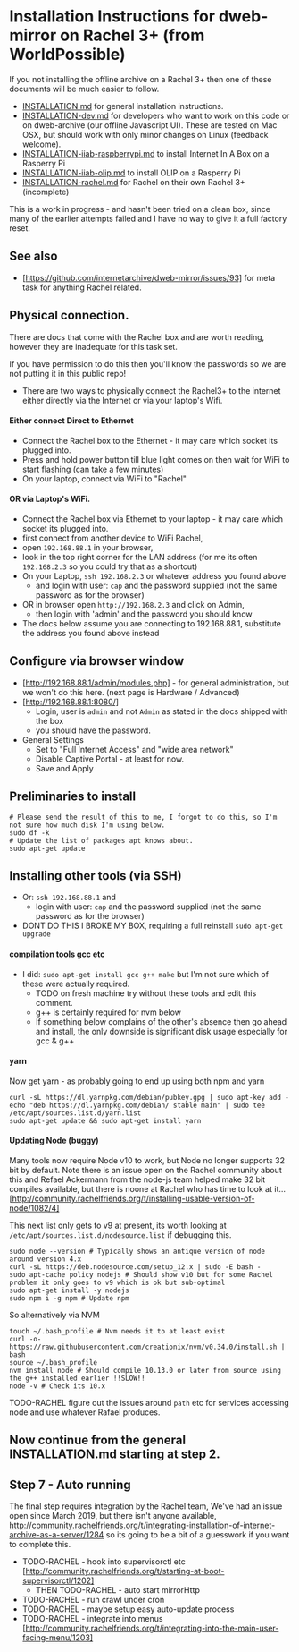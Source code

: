# Installation Instructions for dweb-mirror on Rachel 3+ (from WorldPossible)

If you not installing the offline archive on a Rachel 3+ then one of these documents 
will be much easier to follow. 

* [INSTALLATION.md](./INSTALLATION.md)
  for general installation instructions.
* [INSTALLATION-dev.md](./INSTALLATION-dev.md) 
  for developers who want to work on this code or on dweb-archive (our offline Javascript UI).
  These are tested on Mac OSX, but should work with only minor changes on Linux (feedback welcome).
* [INSTALLATION-iiab-raspberrypi.md](./INSTALLATION-iiab-raspberrypi.md) 
  to install Internet In A Box on a Rasperry Pi
* [INSTALLATION-iiab-olip.md](./INSTALLATION-olip-raspberrypi.md) 
  to install OLIP on a Rasperry Pi
* [INSTALLATION-rachel.md](./INSTALLATION-rachel.md) 
  for Rachel on their own Rachel 3+ (incomplete)

This is a work in progress - and hasn't been tried on a clean box, since many of the earlier attempts failed and I have no 
way to give it a full factory reset.

## See also
* [https://github.com/internetarchive/dweb-mirror/issues/93] for meta task for anything Rachel related.

## Physical connection.

There are docs that come with the Rachel box and are worth reading, however they are inadequate for this task set.

If you have permission to do this then you'll know the passwords so we are not putting it in this public repo! 

* There are two ways to physically connect the Rachel3+ to the internet either directly via the Internet or via your laptop's Wifi.

#### Either connect Direct to Ethernet
* Connect the Rachel box to the Ethernet - it may care which socket its plugged into. 
* Press and hold power button till blue light comes on then wait for WiFi to start flashing (can take a few minutes)
* On your laptop, connect via WiFi to "Rachel"
    
#### OR via Laptop's WiFi.
* Connect the Rachel box via Ethernet to your laptop - it may care which socket its plugged into. 
* first connect from another device to WiFi Rachel, 
* open `192.168.88.1` in your browser,
* look in the top right corner for the LAN address (for me its often `192.168.2.3` so you could try that as a shortcut)
* On your Laptop, `ssh 192.168.2.3` or whatever address you found above 
  * and login with user: `cap` and the password supplied (not the same password as for the browser)
* OR in browser open `http://192.168.2.3` and click on Admin, 
  * then login with 'admin' and the password you should know
* The docs below assume you are connecting to 192.168.88.1, substitute the address you found above instead

## Configure via browser window 
* [http://192.168.88.1/admin/modules.php] - for general administration, but we won't do this here. (next page is Hardware / Advanced)
* [http://192.168.88.1:8080/]
  * Login, user is `admin` and not `Admin` as stated in the docs shipped with the box
  * you should have the password. 
* General Settings
  * Set to "Full Internet Access" and "wide area network"
  * Disable Captive Portal - at least for now. 
  * Save and Apply 

## Preliminaries to install
```
# Please send the result of this to me, I forgot to do this, so I'm not sure how much disk I'm using below. 
sudo df -k 
# Update the list of packages apt knows about. 
sudo apt-get update  
```

## Installing other tools (via SSH)

* Or: `ssh 192.168.88.1` and 
  * login with user: `cap` and the password supplied (not the same password as for the browser)
* DONT DO THIS I BROKE MY BOX, requiring a full reinstall `sudo apt-get upgrade`

#### compilation tools gcc etc
* I did: `sudo apt-get install gcc g++ make` but I'm not sure which of these were actually required.
  * TODO on fresh machine try without these tools and edit this comment.
  * g++ is certainly required for nvm below 
  * If something below complains of the other's absence then go ahead and install, the only downside is significant disk usage especially for gcc & g++

#### yarn
Now get yarn - as probably going to end up using both npm and yarn
```
curl -sL https://dl.yarnpkg.com/debian/pubkey.gpg | sudo apt-key add -
echo "deb https://dl.yarnpkg.com/debian/ stable main" | sudo tee /etc/apt/sources.list.d/yarn.list
sudo apt-get update && sudo apt-get install yarn
```

#### Updating Node (buggy)

Many tools now require Node v10 to work, but Node no longer supports 32 bit by default. 
Note there is an issue open on the Rachel community about this 
and Refael Ackermann from the node-js team helped make 32 bit compiles available, 
but there is noone at Rachel who has time to look at it...
[http://community.rachelfriends.org/t/installing-usable-version-of-node/1082/4]


This next list only gets to v9 at present, its worth looking at `/etc/apt/sources.list.d/nodesource.list` if debugging this.
```
sudo node --version # Typically shows an antique version of node around version 4.x
curl -sL https://deb.nodesource.com/setup_12.x | sudo -E bash -
sudo apt-cache policy nodejs # Should show v10 but for some Rachel problem it only goes to v9 which is ok but sub-optimal
sudo apt-get install -y nodejs
sudo npm i -g npm # Update npm
```
So alternatively via NVM
```
touch ~/.bash_profile # Nvm needs it to at least exist
curl -o- https://raw.githubusercontent.com/creationix/nvm/v0.34.0/install.sh | bash
source ~/.bash_profile
nvm install node # Should compile 10.13.0 or later from source using the g++ installed earlier !!SLOW!!
node -v # Check its 10.x 
```
TODO-RACHEL figure out the issues around `path` etc for services accessing node and use whatever Rafael produces.

## Now continue from the general INSTALLATION.md starting at step 2.

## Step 7 - Auto running
The final step requires integration by the Rachel team, 
We've had an issue open since March 2019, but there isn't anyone available, 
http://community.rachelfriends.org/t/integrating-installation-of-internet-archive-as-a-server/1284
so its going to be a bit of a guesswork if you want to complete this.

* TODO-RACHEL - hook into supervisorctl etc [http://community.rachelfriends.org/t/starting-at-boot-supervisorctl/1202]
  * THEN TODO-RACHEL - auto start mirrorHttp
* TODO-RACHEL - run crawl under cron
* TODO-RACHEL - maybe setup easy auto-update process
* TODO-RACHEL - integrate into menus [http://community.rachelfriends.org/t/integrating-into-the-main-user-facing-menu/1203]
